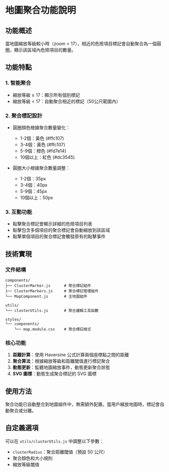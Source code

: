 # 地圖聚合功能說明

## 功能概述

當地圖縮放等級較小時（zoom < 17），相近的危險項目標記會自動聚合為一個圓圈，顯示該區域內危險項目的數量。

## 功能特點

### 1. 智能聚合
- 縮放等級 ≥ 17：顯示所有個別標記
- 縮放等級 < 17：自動聚合相近的標記（50公尺範圍內）

### 2. 聚合標記設計
- 圓圈顏色根據聚合數量變化：
  - 1-2個：黃色 (#ffc107)
  - 3-4個：黃色 (#ffc107)
  - 5-9個：橙色 (#fd7e14)
  - 10個以上：紅色 (#dc3545)

- 圓圈大小根據聚合數量調整：
  - 1-2個：35px
  - 3-4個：40px
  - 5-9個：45px
  - 10個以上：50px

### 3. 互動功能
- 點擊聚合標記會顯示詳細的危險項目列表
- 點擊包含多個項目的聚合標記會自動縮放到該區域
- 點擊單個項目的聚合標記會觸發原有的點擊事件

## 技術實現

### 文件結構
```
components/
├── ClusterMarker.js      # 聚合標記組件
├── ClusterMarkers.js     # 聚合標記管理組件
└── MapComponent.js       # 主地圖組件

utils/
└── clusterUtils.js       # 聚合邏輯工具函數

styles/
└── components/
    └── map.module.css    # 聚合標記樣式
```

### 核心功能
1. **距離計算**：使用 Haversine 公式計算兩個座標點之間的距離
2. **聚合算法**：根據縮放等級和距離閾值進行標記聚合
3. **動態更新**：監聽地圖縮放事件，動態更新聚合狀態
4. **SVG 圖標**：動態生成聚合標記的 SVG 圖標

## 使用方法

聚合功能已自動整合到地圖組件中，無需額外配置。當用戶縮放地圖時，標記會自動聚合或分離。

## 自定義選項

可以在 `utils/clusterUtils.js` 中調整以下參數：
- `clusterRadius`：聚合距離閾值（預設 50 公尺）
- 聚合顏色和大小規則
- 縮放等級閾值 